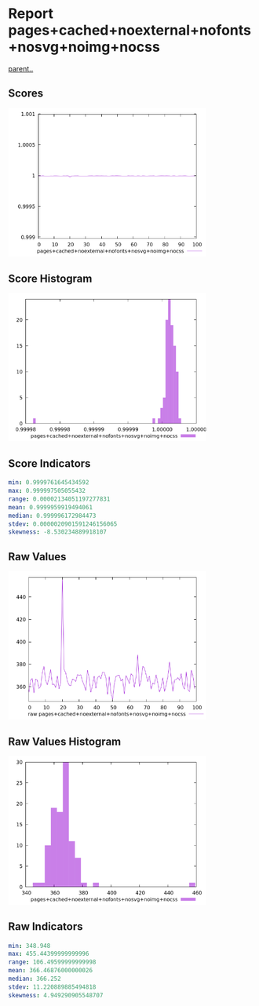 # Report pages+cached+noexternal+nofonts+nosvg+noimg+nocss

[parent..](./..)  


## Scores

![score](./score.png)  

## Score Histogram

![hist](./hist.png)  

## Score Indicators

```yaml
min: 0.9999761645434592
max: 0.999997505055432
range: 0.00002134051197277831
mean: 0.9999959919494061
median: 0.999996172984473
stdev: 0.0000020901591246156065
skewness: -8.530234889918107

```

## Raw Values

![raw](./raw.png)  

## Raw Values Histogram

![raw hist](./raw_hist.png)  

## Raw Indicators

```yaml
min: 348.948
max: 455.44399999999996
range: 106.49599999999998
mean: 366.46876000000026
median: 366.252
stdev: 11.220889885494818
skewness: 4.949290905548707

```

<style>
  img {
    max-width: 80%;
  }
</style>
      
